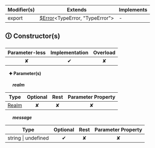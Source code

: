 | Modifier(s)                            | Extends                      | Implements                                    |
|----------------------------------------|------------------------------|-----------------------------------------------|
| export | [$Error](https://hamedfathi.gitbook.io/aurelia-2-doc-api/aot/vm/types/class/error/usderror)&lt;TypeError, "TypeError"&gt; | - |

## &#128712; Constructor(s)

| Parameter-less                         | Implementation                          | Overload                          |
|:--------------------------------------:|:---------------------------------------:|:---------------------------------:|
| ✘ | ✔ | ✘ |

&nbsp;&nbsp; **&#128966; Parameter(s)**

&nbsp;&nbsp;&nbsp;&nbsp;&nbsp; _**realm**_

| Type                        | Optional                           | Rest                          | Parameter Property                          |
|-----------------------------|:----------------------------------:|:-----------------------------:|:-------------------------------------------:|
| [Realm](https://hamedfathi.gitbook.io/aurelia-2-doc-api/aot/vm/class/realm/realm) | ✘  | ✘ | ✘ |

&nbsp;&nbsp;&nbsp;&nbsp;&nbsp; _**message**_

| Type                        | Optional                           | Rest                          | Parameter Property                          |
|-----------------------------|:----------------------------------:|:-----------------------------:|:-------------------------------------------:|
| string &#124; undefined | ✔  | ✘ | ✘ |